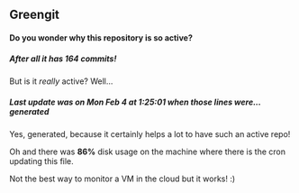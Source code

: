 ## Greengit

#### Do you wonder why this repository is so active?

##### After all it has 164 commits!

But is it *really* active? Well...

##### Last update was on Mon Feb 4 at 1:25:01 when those lines were... generated

Yes, generated, because it certainly helps a lot to have such an active repo!

Oh and there was **86%** disk usage on the machine
where there is the cron updating this file.

Not the best way to monitor a VM in the cloud but it works! :)
